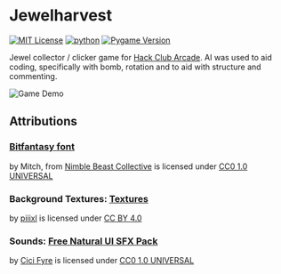 # Jewelharvest
[![MIT License](https://img.shields.io/badge/License-MIT-green.svg)](https://choosealicense.com/licenses/mit/) [![python](https://img.shields.io/badge/Python-3.1-3776AB.svg?style=flat&logo=python&logoColor=white)](https://www.python.org) [![Pygame Version](https://img.shields.io/badge/Pygame-2.6.0-4caf50.svg)](https://www.pygame.org/news/2024/6/pygame-2-6-0)

Jewel collector / clicker game for [Hack Club Arcade](https://hackclub.com/arcade). AI was used to aid coding, specifically with bomb, rotation and to aid with structure and commenting.

![Game Demo](https://cloud-4pg1jarzq-hack-club-bot.vercel.app/0giphy_animation.webp)

## Attributions

### [Bitfantasy font](https://nimblebeastscollective.itch.io/nb-pixel-font-bundle)
by Mitch, from [Nimble Beast Collective](https://nimblebeastscollective.itch.io/) is licensed under [CC0 1.0 UNIVERSAL](https://creativecommons.org/publicdomain/zero/1.0/deed.en)

### Background Textures: [Textures](https://piiixl.itch.io/textures)
by [piiixl](https://piiixl.itch.io/) is licensed under [CC BY 4.0](https://creativecommons.org/licenses/by/4.0/deed.en)

### Sounds: [Free Natural UI SFX Pack](https://piiixl.itch.io/textures](https://cicifyre.itch.io/free-natural-sfx-pack))
by [Cici Fyre]([https://piiixl.itch.io/](https://cicifyre.carrd.co/)) is licensed under [CC0 1.0 UNIVERSAL](https://creativecommons.org/publicdomain/zero/1.0/deed.en)




